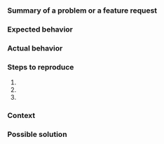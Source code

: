 ### Summary of a problem or a feature request

<!-- Please describe your problem/feature request here. -->
<!--- Provide a succinct summary of the issue -->

### Expected behavior
<!--- Describe what should happen -->

### Actual behavior
<!--- Describe what happens instead of the expected behavior -->

### Steps to reproduce
<!--- Provide a link to a live example, steps to reproduce or code example-->
1.
2.
3.

### Context
<!--- How has this issue affected you (include sites and projects)? -->
<!--- What are you trying to accomplish? -->
<!--- Were there recent changes that could affect this issue? -->
<!--- Include links to screenshots -->

### Possible solution
<!--- Suggest a fix for the issue -->
